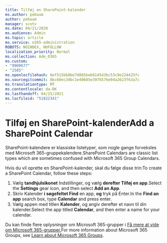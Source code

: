 ```yaml
---
title: Tilføj en SharePoint-kalender
ms.author: pebaum
author: pebaum
manager: scotv
ms.date: 04/21/2020
ms.audience: Admin
ms.topic: article
ms.service: o365-administration
ROBOTS: NOINDEX, NOFOLLOW
localization_priority: Normal
ms.collection: Adm_O365
ms.custom:
- "9000677"
- "2585"
ms.openlocfilehash: 6ef515bb8be7d085beb614543bc53c9e224425fc
ms.sourcegitcommit: 8bc60ec34bc1e40685e3976576e04a2623f63a7c
ms.translationtype: MT
ms.contentlocale: da-DK
ms.lasthandoff: 04/15/2021
ms.locfileid: "51822341"
---
```

# <a name="add-a-sharepoint-calendar"></a><span data-ttu-id="af9d8-102">Tilføj en SharePoint-kalender</span><span class="sxs-lookup"><span data-stu-id="af9d8-102">Add a SharePoint Calendar</span></span>

<span data-ttu-id="af9d8-103">SharePoint-kalendere er klassiske listetyper, som nogle gange forveksles med Microsoft 365-gruppekalendere.</span><span class="sxs-lookup"><span data-stu-id="af9d8-103">SharePoint Calendars are classic list types which are sometimes confused with Microsoft 365 Group Calendars.</span></span>
 
<span data-ttu-id="af9d8-104">Hvis du vil oprette en SharePoint-kalender, skal du følge disse trin:</span><span class="sxs-lookup"><span data-stu-id="af9d8-104">To create a SharePoint Calendar, follow these steps:</span></span>
 
1.  <span data-ttu-id="af9d8-105">Vælg **tandhjulsikonet** Indstillinger, og vælg **derefter Tilføj en app**.</span><span class="sxs-lookup"><span data-stu-id="af9d8-105">Select the **Settings** gear icon, and then select **Add an App**.</span></span>
2.  <span data-ttu-id="af9d8-106">Skriv Kalender **i søgefeltet Find** en app, **og** tryk på Enter.</span><span class="sxs-lookup"><span data-stu-id="af9d8-106">In the **Find an app** search box, type **Calendar** and press enter.</span></span>
3.  <span data-ttu-id="af9d8-107">Vælg appen med titlen **Kalender**, og angiv derefter et navn til din kalender.</span><span class="sxs-lookup"><span data-stu-id="af9d8-107">Select the app titled **Calendar**, and then enter a name for your calendar.</span></span>

<span data-ttu-id="af9d8-108">Du kan finde flere oplysninger om Microsoft 365-grupper i [Få mere at vide om Microsoft 365-grupper.](https://support.office.com/article/Learn-about-Office-365-groups-b565caa1-5c40-40ef-9915-60fdb2d97fa2)</span><span class="sxs-lookup"><span data-stu-id="af9d8-108">For more information about Microsoft 365 Groups, see [Learn about Microsoft 365 Groups](https://support.office.com/article/Learn-about-Office-365-groups-b565caa1-5c40-40ef-9915-60fdb2d97fa2).</span></span>

